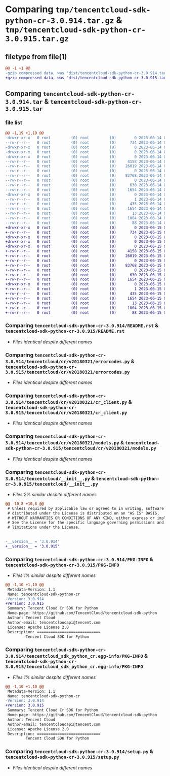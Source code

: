 # Comparing `tmp/tencentcloud-sdk-python-cr-3.0.914.tar.gz` & `tmp/tencentcloud-sdk-python-cr-3.0.915.tar.gz`

## filetype from file(1)

```diff
@@ -1 +1 @@
-gzip compressed data, was "dist/tencentcloud-sdk-python-cr-3.0.914.tar", last modified: Wed Jun 14 00:23:27 2023, max compression
+gzip compressed data, was "dist/tencentcloud-sdk-python-cr-3.0.915.tar", last modified: Thu Jun 15 00:22:31 2023, max compression
```

## Comparing `tencentcloud-sdk-python-cr-3.0.914.tar` & `tencentcloud-sdk-python-cr-3.0.915.tar`

### file list

```diff
@@ -1,19 +1,19 @@
-drwxr-xr-x   0 root         (0) root         (0)        0 2023-06-14 00:23:27.000000 tencentcloud-sdk-python-cr-3.0.914/
--rw-r--r--   0 root         (0) root         (0)      734 2023-06-14 00:23:27.000000 tencentcloud-sdk-python-cr-3.0.914/README.rst
-drwxr-xr-x   0 root         (0) root         (0)        0 2023-06-14 00:23:27.000000 tencentcloud-sdk-python-cr-3.0.914/tencentcloud/
-drwxr-xr-x   0 root         (0) root         (0)        0 2023-06-14 00:23:27.000000 tencentcloud-sdk-python-cr-3.0.914/tencentcloud/cr/
-drwxr-xr-x   0 root         (0) root         (0)        0 2023-06-14 00:23:27.000000 tencentcloud-sdk-python-cr-3.0.914/tencentcloud/cr/v20180321/
--rw-r--r--   0 root         (0) root         (0)     4158 2023-06-14 00:23:27.000000 tencentcloud-sdk-python-cr-3.0.914/tencentcloud/cr/v20180321/errorcodes.py
--rw-r--r--   0 root         (0) root         (0)    26019 2023-06-14 00:23:27.000000 tencentcloud-sdk-python-cr-3.0.914/tencentcloud/cr/v20180321/cr_client.py
--rw-r--r--   0 root         (0) root         (0)        0 2023-06-14 00:23:27.000000 tencentcloud-sdk-python-cr-3.0.914/tencentcloud/cr/v20180321/__init__.py
--rw-r--r--   0 root         (0) root         (0)    83768 2023-06-14 00:23:27.000000 tencentcloud-sdk-python-cr-3.0.914/tencentcloud/cr/v20180321/models.py
--rw-r--r--   0 root         (0) root         (0)        0 2023-06-14 00:23:27.000000 tencentcloud-sdk-python-cr-3.0.914/tencentcloud/cr/__init__.py
--rw-r--r--   0 root         (0) root         (0)      630 2023-06-14 00:23:27.000000 tencentcloud-sdk-python-cr-3.0.914/tencentcloud/__init__.py
--rw-r--r--   0 root         (0) root         (0)     1654 2023-06-14 00:23:27.000000 tencentcloud-sdk-python-cr-3.0.914/PKG-INFO
-drwxr-xr-x   0 root         (0) root         (0)        0 2023-06-14 00:23:27.000000 tencentcloud-sdk-python-cr-3.0.914/tencentcloud_sdk_python_cr.egg-info/
--rw-r--r--   0 root         (0) root         (0)        1 2023-06-14 00:23:27.000000 tencentcloud-sdk-python-cr-3.0.914/tencentcloud_sdk_python_cr.egg-info/dependency_links.txt
--rw-r--r--   0 root         (0) root         (0)      435 2023-06-14 00:23:27.000000 tencentcloud-sdk-python-cr-3.0.914/tencentcloud_sdk_python_cr.egg-info/SOURCES.txt
--rw-r--r--   0 root         (0) root         (0)     1654 2023-06-14 00:23:27.000000 tencentcloud-sdk-python-cr-3.0.914/tencentcloud_sdk_python_cr.egg-info/PKG-INFO
--rw-r--r--   0 root         (0) root         (0)       13 2023-06-14 00:23:27.000000 tencentcloud-sdk-python-cr-3.0.914/tencentcloud_sdk_python_cr.egg-info/top_level.txt
--rw-r--r--   0 root         (0) root         (0)     1004 2023-06-14 00:23:27.000000 tencentcloud-sdk-python-cr-3.0.914/setup.py
--rw-r--r--   0 root         (0) root         (0)       88 2023-06-14 00:23:27.000000 tencentcloud-sdk-python-cr-3.0.914/setup.cfg
+drwxr-xr-x   0 root         (0) root         (0)        0 2023-06-15 00:22:31.000000 tencentcloud-sdk-python-cr-3.0.915/
+-rw-r--r--   0 root         (0) root         (0)      734 2023-06-15 00:22:31.000000 tencentcloud-sdk-python-cr-3.0.915/README.rst
+drwxr-xr-x   0 root         (0) root         (0)        0 2023-06-15 00:22:31.000000 tencentcloud-sdk-python-cr-3.0.915/tencentcloud/
+drwxr-xr-x   0 root         (0) root         (0)        0 2023-06-15 00:22:31.000000 tencentcloud-sdk-python-cr-3.0.915/tencentcloud/cr/
+drwxr-xr-x   0 root         (0) root         (0)        0 2023-06-15 00:22:31.000000 tencentcloud-sdk-python-cr-3.0.915/tencentcloud/cr/v20180321/
+-rw-r--r--   0 root         (0) root         (0)     4158 2023-06-15 00:22:31.000000 tencentcloud-sdk-python-cr-3.0.915/tencentcloud/cr/v20180321/errorcodes.py
+-rw-r--r--   0 root         (0) root         (0)    26019 2023-06-15 00:22:31.000000 tencentcloud-sdk-python-cr-3.0.915/tencentcloud/cr/v20180321/cr_client.py
+-rw-r--r--   0 root         (0) root         (0)        0 2023-06-15 00:22:31.000000 tencentcloud-sdk-python-cr-3.0.915/tencentcloud/cr/v20180321/__init__.py
+-rw-r--r--   0 root         (0) root         (0)    83768 2023-06-15 00:22:31.000000 tencentcloud-sdk-python-cr-3.0.915/tencentcloud/cr/v20180321/models.py
+-rw-r--r--   0 root         (0) root         (0)        0 2023-06-15 00:22:31.000000 tencentcloud-sdk-python-cr-3.0.915/tencentcloud/cr/__init__.py
+-rw-r--r--   0 root         (0) root         (0)      630 2023-06-15 00:22:31.000000 tencentcloud-sdk-python-cr-3.0.915/tencentcloud/__init__.py
+-rw-r--r--   0 root         (0) root         (0)     1654 2023-06-15 00:22:31.000000 tencentcloud-sdk-python-cr-3.0.915/PKG-INFO
+drwxr-xr-x   0 root         (0) root         (0)        0 2023-06-15 00:22:31.000000 tencentcloud-sdk-python-cr-3.0.915/tencentcloud_sdk_python_cr.egg-info/
+-rw-r--r--   0 root         (0) root         (0)        1 2023-06-15 00:22:31.000000 tencentcloud-sdk-python-cr-3.0.915/tencentcloud_sdk_python_cr.egg-info/dependency_links.txt
+-rw-r--r--   0 root         (0) root         (0)      435 2023-06-15 00:22:31.000000 tencentcloud-sdk-python-cr-3.0.915/tencentcloud_sdk_python_cr.egg-info/SOURCES.txt
+-rw-r--r--   0 root         (0) root         (0)     1654 2023-06-15 00:22:31.000000 tencentcloud-sdk-python-cr-3.0.915/tencentcloud_sdk_python_cr.egg-info/PKG-INFO
+-rw-r--r--   0 root         (0) root         (0)       13 2023-06-15 00:22:31.000000 tencentcloud-sdk-python-cr-3.0.915/tencentcloud_sdk_python_cr.egg-info/top_level.txt
+-rw-r--r--   0 root         (0) root         (0)     1004 2023-06-15 00:22:31.000000 tencentcloud-sdk-python-cr-3.0.915/setup.py
+-rw-r--r--   0 root         (0) root         (0)       88 2023-06-15 00:22:31.000000 tencentcloud-sdk-python-cr-3.0.915/setup.cfg
```

### Comparing `tencentcloud-sdk-python-cr-3.0.914/README.rst` & `tencentcloud-sdk-python-cr-3.0.915/README.rst`

 * *Files identical despite different names*

### Comparing `tencentcloud-sdk-python-cr-3.0.914/tencentcloud/cr/v20180321/errorcodes.py` & `tencentcloud-sdk-python-cr-3.0.915/tencentcloud/cr/v20180321/errorcodes.py`

 * *Files identical despite different names*

### Comparing `tencentcloud-sdk-python-cr-3.0.914/tencentcloud/cr/v20180321/cr_client.py` & `tencentcloud-sdk-python-cr-3.0.915/tencentcloud/cr/v20180321/cr_client.py`

 * *Files identical despite different names*

### Comparing `tencentcloud-sdk-python-cr-3.0.914/tencentcloud/cr/v20180321/models.py` & `tencentcloud-sdk-python-cr-3.0.915/tencentcloud/cr/v20180321/models.py`

 * *Files identical despite different names*

### Comparing `tencentcloud-sdk-python-cr-3.0.914/tencentcloud/__init__.py` & `tencentcloud-sdk-python-cr-3.0.915/tencentcloud/__init__.py`

 * *Files 2% similar despite different names*

```diff
@@ -10,8 +10,8 @@
 # Unless required by applicable law or agreed to in writing, software
 # distributed under the License is distributed on an "AS IS" BASIS,
 # WITHOUT WARRANTIES OR CONDITIONS OF ANY KIND, either express or implied.
 # See the License for the specific language governing permissions and
 # limitations under the License.
 
 
-__version__ = '3.0.914'
+__version__ = '3.0.915'
```

### Comparing `tencentcloud-sdk-python-cr-3.0.914/PKG-INFO` & `tencentcloud-sdk-python-cr-3.0.915/PKG-INFO`

 * *Files 1% similar despite different names*

```diff
@@ -1,10 +1,10 @@
 Metadata-Version: 1.1
 Name: tencentcloud-sdk-python-cr
-Version: 3.0.914
+Version: 3.0.915
 Summary: Tencent Cloud Cr SDK for Python
 Home-page: https://github.com/TencentCloud/tencentcloud-sdk-python
 Author: Tencent Cloud
 Author-email: tencentcloudapi@tencent.com
 License: Apache License 2.0
 Description: ============================
         Tencent Cloud SDK for Python
```

### Comparing `tencentcloud-sdk-python-cr-3.0.914/tencentcloud_sdk_python_cr.egg-info/PKG-INFO` & `tencentcloud-sdk-python-cr-3.0.915/tencentcloud_sdk_python_cr.egg-info/PKG-INFO`

 * *Files 1% similar despite different names*

```diff
@@ -1,10 +1,10 @@
 Metadata-Version: 1.1
 Name: tencentcloud-sdk-python-cr
-Version: 3.0.914
+Version: 3.0.915
 Summary: Tencent Cloud Cr SDK for Python
 Home-page: https://github.com/TencentCloud/tencentcloud-sdk-python
 Author: Tencent Cloud
 Author-email: tencentcloudapi@tencent.com
 License: Apache License 2.0
 Description: ============================
         Tencent Cloud SDK for Python
```

### Comparing `tencentcloud-sdk-python-cr-3.0.914/setup.py` & `tencentcloud-sdk-python-cr-3.0.915/setup.py`

 * *Files identical despite different names*

